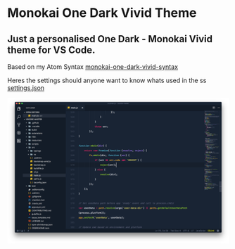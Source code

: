 # Monokai One Dark Vivid Theme

Just a personalised One Dark - Monokai Vivid theme for VS Code.
---

Based on my Atom Syntax [monokai-one-dark-vivid-syntax](https://atom.io/themes/monokai-one-dark-vivid-syntax)

Heres the settings should anyone want to know whats used in the ss [settings.json](https://gist.github.com/AshPowell/576c2162b1f157454381b7af4042ec52)


![Screenshot](https://raw.githubusercontent.com/AshPowell/monokai-one-dark-vivid/master/screenshot.png)
